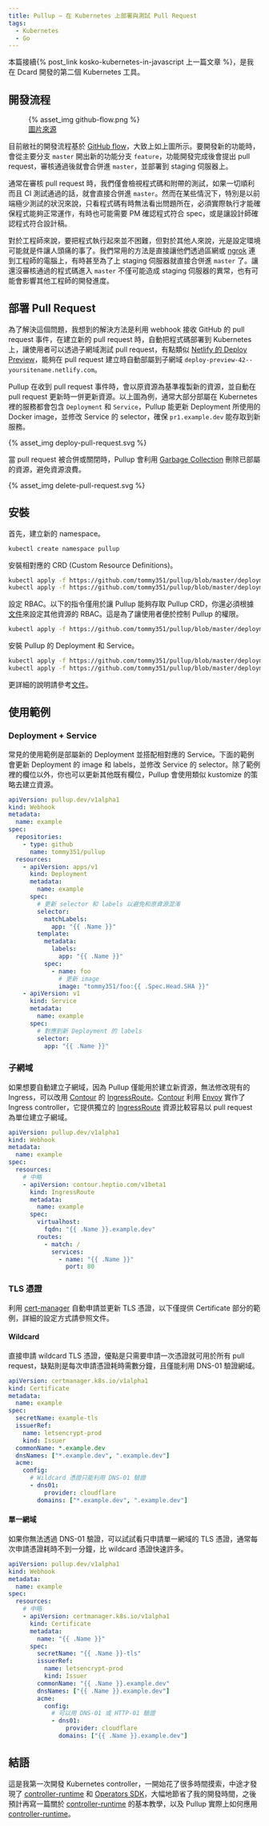 ```yaml
---
title: Pullup – 在 Kubernetes 上部署與測試 Pull Request
tags:
  - Kubernetes
  - Go
---
```


本篇接續{% post_link kosko-kubernetes-in-javascript 上一篇文章 %}，是我在 Dcard 開發的第二個 Kubernetes 工具。

## 開發流程

<figure>
  {% asset_img github-flow.png %}
  <figcaption><a href="https://hackernoon.com/15-tips-to-enhance-your-github-flow-6af7ceb0d8a3">圖片來源</a></figcaption>
</figure>

目前敝社的開發流程基於 [GitHub flow](https://guides.github.com/introduction/flow/)，大致上如上圖所示。要開發新的功能時，會從主要分支 `master` 開出新的功能分支 `feature`，功能開發完成後會提出 pull request，審核通過後就會合併進 `master`，並部署到 staging 伺服器上。

通常在審核 pull request 時，我們僅會檢視程式碼和附帶的測試，如果一切順利而且 CI 測試通過的話，就會直接合併進 `master`。然而在某些情況下，特別是以前端極少測試的狀況來說，只看程式碼有時無法看出問題所在，必須實際執行才能確保程式能夠正常運作，有時也可能需要 PM 確認程式符合 spec，或是讓設計師確認程式符合設計稿。

對於工程師來說，要把程式執行起來並不困難，但對於其他人來說，光是設定環境可能就是件讓人頭痛的事了。我們常用的方法是直接讓他們透過區網或 [ngrok](https://ngrok.com/) 連到工程師的電腦上，有時甚至為了上 staging 伺服器就直接合併進 `master` 了。讓還沒審核通過的程式碼進入 `master` 不僅可能造成 staging 伺服器的異常，也有可能會影響其他工程師的開發進度。

<!-- more -->

## 部署 Pull Request

為了解決這個問題，我想到的解決方法是利用 webhook 接收 GitHub 的 pull request 事件，在建立新的 pull request 時，自動把程式碼部署到 Kubernetes 上，讓使用者可以透過子網域測試 pull request，有點類似 [Netlify 的 Deploy Preview](https://www.netlify.com/docs/continuous-deployment/#branches-deploys)，能夠在 pull request 建立時自動部屬到子網域 `deploy-preview-42--yoursitename.netlify.com`。

Pullup 在收到 pull request 事件時，會以原資源為基準複製新的資源，並自動在 pull request 更新時一併更新資源。以上圖為例，通常大部分部屬在 Kubernetes 裡的服務都會包含 `Deployment` 和 `Service`，Pullup 能更新 Deployment 所使用的 Docker image，並修改 Service 的 selector，確保 `pr1.example.dev` 能存取到新服務。

{% asset_img deploy-pull-request.svg %}

當 pull request 被合併或關閉時，Pullup 會利用 [Garbage Collection](https://kubernetes.io/docs/concepts/workloads/controllers/garbage-collection/) 刪除已部屬的資源，避免資源浪費。

{% asset_img delete-pull-request.svg %}

## 安裝

首先，建立新的 namespace。

```sh
kubectl create namespace pullup
```

安裝相對應的 CRD (Custom Resource Definitions)。

```sh
kubectl apply -f https://github.com/tommy351/pullup/blob/master/deployment/crds/webhook.yml
kubectl apply -f https://github.com/tommy351/pullup/blob/master/deployment/crds/resource-set.yml
```

設定 RBAC。以下的指令僅用於讓 Pullup 能夠存取 Pullup CRD，你還必須根據[文件](https://github.com/tommy351/pullup/#rbac)來設定其他資源的 RBAC。這是為了讓使用者便於控制 Pullup 的權限。

```sh
kubectl apply -f https://github.com/tommy351/pullup/blob/master/deployment/rbac.yml
```

安裝 Pullup 的 Deployment 和 Service。

```sh
kubectl apply -f https://github.com/tommy351/pullup/blob/master/deployment/deployment.yml
kubectl apply -f https://github.com/tommy351/pullup/blob/master/deployment/service.yml
```

更詳細的說明請參考[文件][Pullup]。

## 使用範例

### Deployment + Service

常見的使用範例是部屬新的 Deployment 並搭配相對應的 Service。下面的範例會更新 Deployment 的 image 和 labels，並修改 Service 的 selector。除了範例裡的欄位以外，你也可以更新其他既有欄位，Pullup 會使用類似 kustomize 的策略去建立資源。

```yaml
apiVersion: pullup.dev/v1alpha1
kind: Webhook
metadata:
  name: example
spec:
  repositories:
    - type: github
      name: tommy351/pullup
  resources:
    - apiVersion: apps/v1
      kind: Deployment
      metadata:
        name: example
      spec:
        # 更新 selector 和 labels 以避免和原資源混淆
        selector:
          matchLabels:
            app: "{{ .Name }}"
        template:
          metadata:
            labels:
              app: "{{ .Name }}"
          spec:
            - name: foo
              # 更新 image
              image: "tommy351/foo:{{ .Spec.Head.SHA }}"
    - apiVersion: v1
      kind: Service
      metadata:
        name: example
      spec:
        # 對應到新 Deployment 的 labels
        selector:
          app: "{{ .Name }}"
```

### 子網域

如果想要自動建立子網域，因為 Pullup 僅能用於建立新資源，無法修改現有的 Ingress，可以改用 [Contour] 的 [IngressRoute]。[Contour] 利用 [Envoy] 實作了 Ingress controller，它提供獨立的 [IngressRoute] 資源比較容易以 pull request 為單位建立子網域。

```yaml
apiVersion: pullup.dev/v1alpha1
kind: Webhook
metadata:
  name: example
spec:
  resources:
    # 中略
    - apiVersion: contour.heptio.com/v1beta1
      kind: IngressRoute
      metadata:
        name: example
      spec:
        virtualhost:
          fqdn: "{{ .Name }}.example.dev"
        routes:
          - match: /
            services:
              - name: "{{ .Name }}"
                port: 80
```

### TLS 憑證

利用 [cert-manager] 自動申請並更新 TLS 憑證，以下僅提供 Certificate 部分的範例，詳細的設定方式請參照文件。

#### Wildcard

直接申請 wildcard TLS 憑證，優點是只需要申請一次憑證就可用於所有 pull request，缺點則是每次申請憑證耗時需數分鐘，且僅能利用 DNS-01 驗證網域。

```yaml
apiVersion: certmanager.k8s.io/v1alpha1
kind: Certificate
metadata:
  name: example
spec:
  secretName: example-tls
  issuerRef:
    name: letsencrypt-prod
    kind: Issuer
  commonName: *.example.dev
  dnsNames: ["*.example.dev", ".example.dev"]
  acme:
    config:
      # Wildcard 憑證只能利用 DNS-01 驗證
      - dns01:
          provider: cloudflare
        domains: ["*.example.dev", ".example.dev"]
```

#### 單一網域

如果你無法透過 DNS-01 驗證，可以試試看只申請單一網域的 TLS 憑證，通常每次申請憑證耗時不到一分鐘，比 wildcard 憑證快速許多。

```yaml
apiVersion: pullup.dev/v1alpha1
kind: Webhook
metadata:
  name: example
spec:
  resources:
    # 中略
    - apiVersion: certmanager.k8s.io/v1alpha1
      kind: Certificate
      metadata:
        name: "{{ .Name }}"
      spec:
        secretName: "{{ .Name }}-tls"
        issuerRef:
          name: letsencrypt-prod
          kind: Issuer
        commonName: "{{ .Name }}.example.dev"
        dnsNames: ["{{ .Name }}.example.dev"]
        acme:
          config:
            # 可以用 DNS-01 或 HTTP-01 驗證
            - dns01:
                provider: cloudflare
              domains: ["{{ .Name }}.example.dev"]
```

## 結語

這是我第一次開發 Kubernetes controller，一開始花了很多時間摸索，中途才發現了 [controller-runtime] 和 [Operators SDK]，大幅地節省了我的開發時間，之後預計再寫一篇關於 [controller-runtime] 的基本教學，以及 Pullup 實際上如何應用 [controller-runtime]。

[Pullup]: https://github.com/tommy351/pullup
[Contour]: https://github.com/heptio/contour
[IngressRoute]: https://github.com/heptio/contour/blob/master/docs/ingressroute.md
[Envoy]: https://www.envoyproxy.io/
[cert-manager]: https://github.com/jetstack/cert-manager
[controller-runtime]: https://github.com/kubernetes-sigs/controller-runtime
[Operators SDK]: https://coreos.com/operators/
